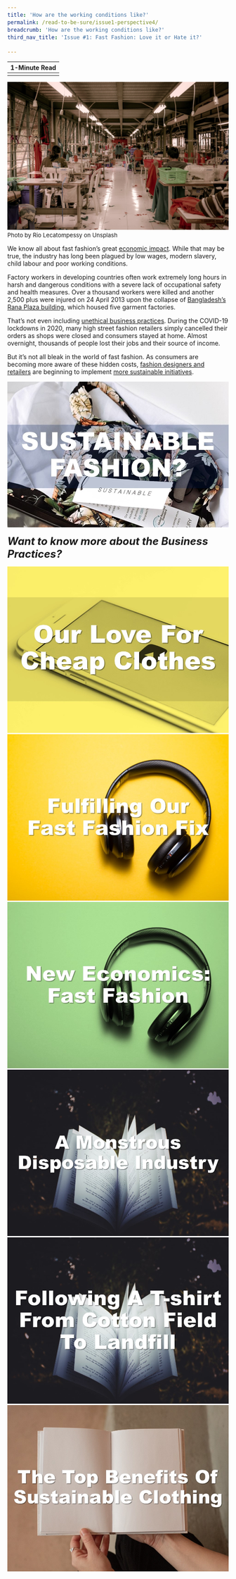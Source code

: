 ```yaml
---
title: 'How are the working conditions like?'
permalink: /read-to-be-sure/issue1-perspective4/
breadcrumb: 'How are the working conditions like?'
third_nav_title: 'Issue #1: Fast Fashion: Love it or Hate it?'

---
```


| **1-Minute Read** |
| :---------------: |
|                   |

![](../images/rio-lecatompessy-cfDURuQKABk-unsplash.jpg)
<font size="2">Photo by Rio Lecatompessy on Unsplash </font> 

We know all about fast fashion’s great [economic impact](/read-to-be-sure/issue1-perspective1/). While that may be true, the industry has long been plagued by low wages, modern slavery, child labour and poor working conditions.

Factory workers in developing countries often work extremely long hours in harsh and dangerous conditions with a severe lack of occupational safety and health measures. Over a thousand workers were killed and another 2,500 plus were injured on 24 April 2013 upon the collapse of [Bangladesh’s Rana Plaza building](https://theconversation.com/years-after-the-rana-plaza-tragedy-bangladeshs-garment-workers-are-still-bottom-of-the-pile-159224), which housed five garment factories.

That’s not even including [unethical business practices](https://www.independent.co.uk/news/world/asia/h-m-garment-workers-factory-india-jobs-a9579856.html). During the COVID-19 lockdowns in 2020, many high street fashion retailers simply cancelled their orders as shops were closed and consumers stayed at home. Almost overnight, thousands of people lost their jobs and their source of income.

But it’s not all bleak in the world of fast fashion. As consumers are becoming more aware of these hidden costs, [fashion designers and retailers](https://www.vox.com/the-goods/2021/7/19/22535050/gen-z-relationship-fast-fashion) are beginning to implement [more sustainable initiatives](https://www.npr.org/2019/07/27/745418569/can-fast-fashion-and-sustainability-be-stitched-together).

<div>
<div class="row is-multiline">
    <div class="col is-half-desktop is-half-tablet">
<a href="/read-to-be-sure/issue1-perspective5/"><img src="../images/rtbs1-perspective5.jpg" alt="image 4"></a>
</div>
</div>	
</div>


***<font size=5>Want to know more about the Business Practices?</font>***

<div>
<div class="row is-multiline">
    <div class="col is-half-desktop is-half-tablet">
<a href="https://www.youtube.com/watch?v=n75jVQTUEE8"><img src="../images/rtbs1-watch3.jpg" alt="image 2"></a>
</div>
    <div class="col is-half-desktop is-half-tablet">
<a href="https://www.npr.org/2021/08/03/1024284959/fulfilling-our-fast-fashion-fix"><img src="../images/rtbs1-listen1.jpg" alt="image 4"></a>
</div>
    <div class="col is-half-desktop is-half-tablet">
<a href="https://neweconomics.org/2021/08/weekly-economics-podcast-fast-fashion"><img src="../images/rtbs1-listen2.jpg" alt="image 4"></a>
</div>
    <div class="col is-half-desktop is-half-tablet">
<a href="https://unearthed.greenpeace.org/2019/09/12/fast-facts-about-fast-fashion/"><img src="../images/rtbs1-read4.jpg" alt="image 2"></a>
</div>
    <div class="col is-half-desktop is-half-tablet">
<a href="https://theconversation.com/following-a-t-shirt-from-cotton-field-to-landfill-shows-the-true-cost-of-fast-fashion-127363"><img src="../images/rtbs1-read5.jpg" alt="image 2"></a>
</div>
    <div class="col is-half-desktop is-half-tablet"><a href="https://www.europarl.europa.eu/RegData/etudes/BRIE/2020/652025/EPRS_BRI(2020)652025_EN.pdf"><img src="../images/rtbs1-read6.jpg" alt="image 2"></a>
</div>
</div>	
</div>

